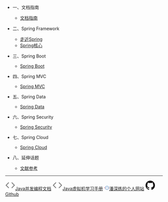 <!-- zh-cn/_sidebar.md -->

* 一、文档指南

  * [文档指南](/zh-cn/README.md)

* 二、Spring Framework

  * [走近Spring](/zh-cn/02-spring.md)
  * [Spring核心](/zh-cn/02-spring-core.md)

* 三、Spring Boot

  * [Spring Boot](/zh-cn/03-spring-boot.md)

* 四、Spring MVC

  * [Spring MVC](/zh-cn/04-spring-mvc.md)

* 五、Spring Data

  * [Spring Data](/zh-cn/05-spring-data.md)

* 六、Spring Security

  * [Spring Security](/zh-cn/06-spring-security.md)

* 七、Spring Cloud

  * [Spring Cloud](/zh-cn/07-spring-cloud.md)

* 八、延伸话题

  * [文献参考](/zh-cn/08-References.md)

---

<a href="http://concurrent-programming.panshenlian.com/#/zh-cn/" target="_blank" rel="noopener" title="Java并发编程文档"><img src="/_media/code.svg">Java并发编程文档</a>
<a href="http://jvm.panshenlian.com/#/zh-cn/" target="_blank" rel="noopener" title="Java虚拟机学习手册"><img src="/_media/code.svg">Java虚拟机学习手册</a>
<a href="http://www.panshenlian.com/" target="_blank" rel="noopener" title="潘深练的个人网站"><img src="/_media/panshenlian.png">潘深练的个人网站</a>
<a href="https://github.com/senlypan/spring-docs" target="_blank" rel="noopener" title="Github"><img src="/_media/github.svg">Github</a>